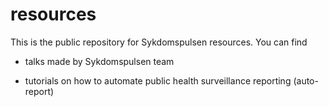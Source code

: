 # resources

This is the public repository for Sykdomspulsen resources. You can find 

- talks made by Sykdomspulsen team

- tutorials on how to automate public health surveillance reporting (auto-report)

